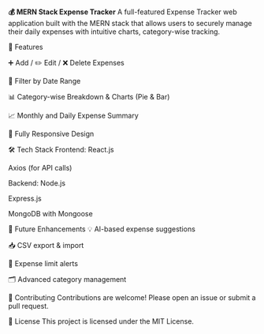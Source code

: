 **💰 MERN Stack Expense Tracker**
A full-featured Expense Tracker web application built with the MERN stack that allows users to securely manage their daily expenses with intuitive charts, category-wise tracking.

🚀 Features

➕ Add / ✏️ Edit / ❌ Delete Expenses

📅 Filter by Date Range

📊 Category-wise Breakdown & Charts (Pie & Bar)

📈 Monthly and Daily Expense Summary

📱 Fully Responsive Design

🛠️ Tech Stack
Frontend:
React.js

Axios (for API calls)


Backend:
Node.js

Express.js

MongoDB with Mongoose



🧠 Future Enhancements
💡 AI-based expense suggestions

📥 CSV export & import

🔔 Expense limit alerts

🗂️ Advanced category management

🙌 Contributing
Contributions are welcome! Please open an issue or submit a pull request.

📄 License
This project is licensed under the MIT License.
